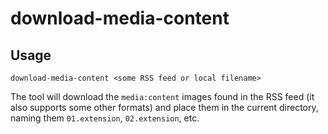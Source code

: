 download-media-content
======================

Usage
-----

    download-media-content <some RSS feed or local filename>

The tool will download the `media:content` images found in the RSS feed (it also
supports some other formats) and place them in the current directory, naming
them `01.extension`, `02.extension`, etc.
